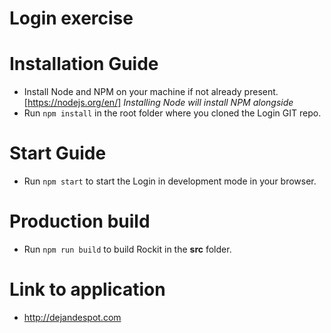 # Login exercise

# Installation Guide
* Install Node and NPM on your machine if not already present.
[https://nodejs.org/en/] *Installing Node will install NPM alongside*
* Run `npm install` in the root folder where you cloned the Login GIT repo.

# Start Guide
* Run `npm start` to start the Login in development mode in your browser.

# Production build
* Run `npm run build` to build Rockit in the **src** folder.

# Link to application 
* http://dejandespot.com

